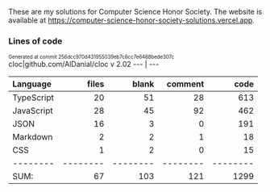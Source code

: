 <!-- This file is generated from README.tmpl.md -->
These are my solutions for Computer Science Honor Society.
The website is available at https://computer-science-honor-society-solutions.vercel.app.

### Lines of code
<sup><sub>Generated at commit 256dcc970d431955039eb7c6cc7e6488bede307c</sub></sup>
cloc|github.com/AlDanial/cloc v 2.02
--- | ---

Language|files|blank|comment|code
:-------|-------:|-------:|-------:|-------:
TypeScript|20|51|28|613
JavaScript|28|45|92|462
JSON|16|3|0|191
Markdown|2|2|1|18
CSS|1|2|0|15
--------|--------|--------|--------|--------
SUM:|67|103|121|1299
